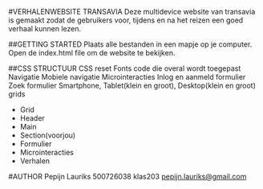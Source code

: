 #VERHALENWEBSITE TRANSAVIA
Deze multidevice website van transavia is gemaakt zodat de gebruikers voor, tijdens en na het reizen een goed verhaal kunnen lezen.

##GETTING STARTED
Plaats alle bestanden in een mapje op je computer. Open de index.html file om de website te bekijken.

##CSS STRUCTUUR
CSS reset
Fonts
code die overal wordt toegepast
Navigatie
Mobiele navigatie
Microinteracties
Inlog en aanmeld formulier
Zoek formulier
Smartphone, Tablet(klein en groot), Desktop(klein en groot) grids
- Grid
- Header
- Main
- Section(voorjou)
- Formulier
- Microinteracties
- Verhalen


#AUTHOR
Pepijn Lauriks 500726038 klas203 pepijn.lauriks@gmail.com

